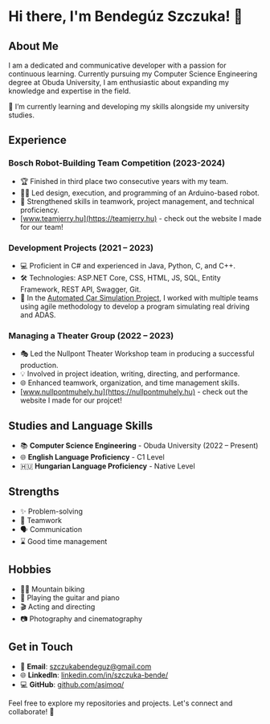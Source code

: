 # Hi there, I'm Bendegúz Szczuka! 👋

## About Me
I am a dedicated and communicative developer with a passion for continuous learning. Currently pursuing my Computer Science Engineering degree at Obuda University, I am enthusiastic about expanding my knowledge and expertise in the field.

🌱 I’m currently learning and developing my skills alongside my university studies.

## Experience

### Bosch Robot-Building Team Competition (2023-2024)
- 🏆 Finished in third place two consecutive years with my team.
- 👨‍💻 Led design, execution, and programming of an Arduino-based robot.
- 🚀 Strengthened skills in teamwork, project management, and technical proficiency.
-  [www.teamjerry.hu](https://teamjerry.hu) - check out the website I made for our team!

### Development Projects (2021 – 2023)
- 💻 Proficient in C# and experienced in Java, Python, C, and C++.
- 🛠️ Technologies: ASP.NET Core, CSS, HTML, JS, SQL, Entity Framework, REST API, Swagger, Git.
- 🚗 In the [Automated Car Simulation Project](https://github.com/SzFMV2024-Tavasz/AutomatedCar-A), I worked with multiple teams using agile methodology to develop a program simulating real driving and ADAS.

### Managing a Theater Group (2022 – 2023)
- 🎭 Led the Nullpont Theater Workshop team in producing a successful production.
- 💡 Involved in project ideation, writing, directing, and performance.
- 🌐 Enhanced teamwork, organization, and time management skills.
-  [www.nullpontmuhely.hu](https://nullpontmuhely.hu) - check out the website I made for our projcet!

## Studies and Language Skills

- 📚 **Computer Science Engineering** - Obuda University (2022 – Present)
- 🌐 **English Language Proficiency** - C1 Level
- 🇭🇺 **Hungarian Language Proficiency** - Native Level

## Strengths

- ✨ Problem-solving
- 🤝 Teamwork
- 🗣️ Communication
- ⌛ Good time management

## Hobbies

- 🚵‍♂️ Mountain biking
- 🎸 Playing the guitar and piano
- 🎬 Acting and directing
- 📷 Photography and cinematography

## Get in Touch

- 📧 **Email**: szczukabendeguz@gmail.com
- 🌐 **LinkedIn**: [linkedin.com/in/szczuka-bende/](https://www.linkedin.com/in/szczuka-bende/)
- 💻 **GitHub**: [github.com/asimoq/](https://github.com/asimoq/)

Feel free to explore my repositories and projects. Let's connect and collaborate! 🚀
